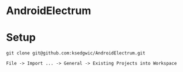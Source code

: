 AndroidElectrum
===============

# Setup

    git clone git@github.com:ksedgwic/AndroidElectrum.git

    File -> Import ... -> General -> Existing Projects into Workspace

